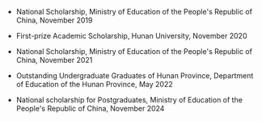 - National Scholarship, Ministry of Education of the People's Republic of China, November 2019

- First-prize Academic Scholarship, Hunan University, November 2020

- National Scholarship, Ministry of Education of the People's Republic of China, November 2021

- Outstanding Undergraduate Graduates of Hunan Province, Department of Education of the Hunan Province, May 2022

- National scholarship for Postgraduates, Ministry of Education of the People's Republic of China, November 2024